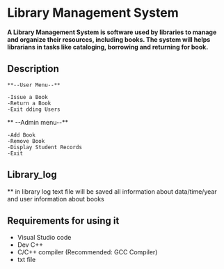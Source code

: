# Library Management System 

**A Library Management System is software used by libraries to manage and organize their resources, including books. The system will helps librarians in tasks like cataloging, borrowing and returning for book.**

## Description

    **--User Menu--**
    
    -Issue a Book    
    -Return a Book
    -Exit dding Users
    
   ** --Admin menu--**
    
    -Add Book
    -Remove Book
    -Display Student Records
    -Exit    

##  Library_log
** in library log text file will be saved all information about data/time/year and user information about books

## Requirements for using it

- Visual Studio code
- Dev C++
- C/C++ compiler (Recommended: GCC Compiler)
- txt file

